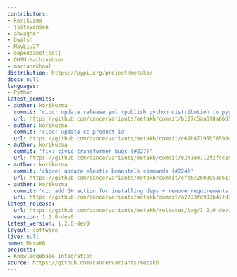 ```yaml
---
contributors:
- korikuzma
- jsstevenson
- ahwagner
- bwalsh
- MayLiu27
- dependabot[bot]
- OHSU-MachineUser
- marianakhoul
distribution: https://pypi.org/project/metakb/
docs: null
languages:
- Python
latest_commits:
- author: korikuzma
  commit: 'cicd: update release.yml (publish python distribution to pypi) (#237)'
  url: https://github.com/cancervariants/metakb/commit/b187c5aa6f8a66d9b750d9f11261685e9f372cf7
- author: korikuzma
  commit: 'cicd: update sc_product_id'
  url: https://github.com/cancervariants/metakb/commit/c69b87195b76599492000a0c60e15572731d05ba
- author: korikuzma
  commit: 'fix: civic transformer bugs (#227)'
  url: https://github.com/cancervariants/metakb/commit/8241e4712f2fcceb601e28c3189de34f8ef18e48
- author: korikuzma
  commit: 'chore: update elastic beanstalk commands (#224)'
  url: https://github.com/cancervariants/metakb/commit/efc6c2608053c61a99a821b39f648f2c38588993
- author: korikuzma
  commit: 'ci: add GH action for installing deps + remove requirements (#223)'
  url: https://github.com/cancervariants/metakb/commit/a2733fd983b47fd376127f9e1e7ee3599f38e03b
latest_release:
  url: https://github.com/cancervariants/metakb/releases/tag/1.2.0-dev0
  version: 1.2.0-dev0
latest_version: 1.2.0-dev0
layout: software
live: null
name: MetaKB
projects:
- Knowledgebase Integration
source: https://github.com/cancervariants/metakb
---
```


